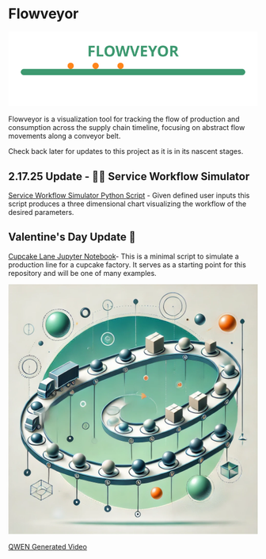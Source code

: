 # Flowveyor

![Flowveyor Logo](assets/flowveyor_logo.svg)  

Flowveyor is a visualization tool for tracking the flow of production and consumption across the supply chain timeline, focusing on abstract flow movements along a conveyor belt.  

Check back later for updates to this project as it is in its nascent stages.  

## 2.17.25 Update - 🐕‍🦺 Service Workflow Simulator

[Service Workflow Simulator Python Script](scripts/service_workflow_sim.py) - Given defined user inputs this script produces a three dimensional chart visualizing the workflow of the desired parameters.  

## Valentine's Day Update 💝  

[Cupcake Lane Jupyter Notebook](scripts/Cupcake_Lane.ipynb)- This is a minimal script to simulate a production line for a cupcake factory. It serves as a starting point for this repository and will be one of many examples.   

![Flowveyour Art](assets/flowveyor.webp)  

[QWEN Generated Video](https://github.com/Photon1c/Flowveyor/raw/refs/heads/main/assets/supply_chain.mp4)
